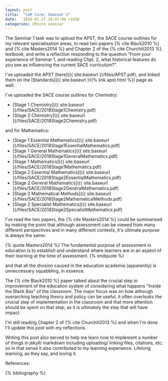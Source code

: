 ```yaml
---
layout: post
title:  "C&M Core: Seminar 1"
date:   2018-01-27 19:47:00 +1030
categories: CMcore seminar
---
```


The Seminar 1 task was to upload the APST, the SACE course outlines for my relevant specialisation areas, to read two papers {% cite Black2010 %} and {% cite Masters2014 %} and Chapter 2 of the {% cite Churchill2013 %} textbook, and write a reflection responding to the question "From your experience of Seminar 1, and reading Chpt. 2, what historical features do you see as influencing the current SACE curriculum?".

I've uploaded the APST [here]({{ site.baseurl }}/files/APST.pdf), and linked them on the [Standards]({{ site.baseurl }}{% link apst.html %}) page as well.

I've uploaded the SACE course outlines for Chemistry:

 - [Stage 1 Chemistry]({{ site.baseurl }}/files/SACE/2018Stage1Chemistry.pdf)
 - [Stage 2 Chemistry]({{ site.baseurl }}/files/SACE/2018Stage2Chemistry.pdf)

and for Mathematics:

 - [Stage 1 Essential Mathematics]({{ site.baseurl }}/files/SACE/2018Stage1EssentialMathematics.pdf)
 - [Stage 1 General Mathematics]({{ site.baseurl }}/files/SACE/2018Stage1GeneralMathematics.pdf)
 - [Stage 1 Mathematics]({{ site.baseurl }}/files/SACE/2018Stage1Mathematics.pdf)
 - [Stage 2 Essential Mathematics]({{ site.baseurl }}/files/SACE/2018Stage2EssentialMathematics.pdf)
 - [Stage 2 General Mathematics]({{ site.baseurl }}/files/SACE/2018Stage2GeneralMathematics.pdf)
 - [Stage 2 Mathematical Methods]({{ site.baseurl }}/files/SACE/2018Stage2MathematicalMethods.pdf)
 - [Stage 2 Specialist Mathematics]({{ site.baseurl }}/files/SACE/2018Stage2SpecialistMathematics.pdf)

I've read the two papers, the {% cite Masters2014 %} could be summarised by making the point that although assessment can be viewed from many different perspectives and in many different contexts, it's ultimate purpose is always the same:

{% quote Masters2014 %}
The fundamental purpose of assessment in education is to establish and understand where learners are in an aspect of their learning at the time of assessment.
{% endquote %}

and that all the division caused in the education academia (apparently) is unneccessary squabbling, in essence.

The {% cite Black2010 %} paper talked about the crucial step in improvement of the education system of considering what happens "Inside the Black Box" of the classroom. The major focus was on how although overarching teaching theory and policy can be useful, it often overlooks the crucial step of implementation in the classroom and that more attention should be spent on that step, as it is ultimately the step that will have impact.

I'm still reading Chapter 2 of {% cite Churchill2013 %} and when I'm done I'll update this post with my reflections.

Writing this post also served to help me learn how to implement a number of things in jekyll/ markdown including uploading/ linking files, citations, etc. so in that sense it also contributed to my learning experience. Lifelong learning, as they say, and loving it.

References:

{% bibliography %}
